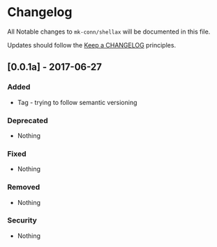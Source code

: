 # Changelog

All Notable changes to `mk-conn/shellax` will be documented in this file.

Updates should follow the [Keep a CHANGELOG](http://keepachangelog.com/) principles.

## [0.0.1a] - 2017-06-27

### Added
- Tag - trying to follow semantic versioning

### Deprecated
- Nothing

### Fixed
- Nothing

### Removed
- Nothing

### Security
- Nothing
